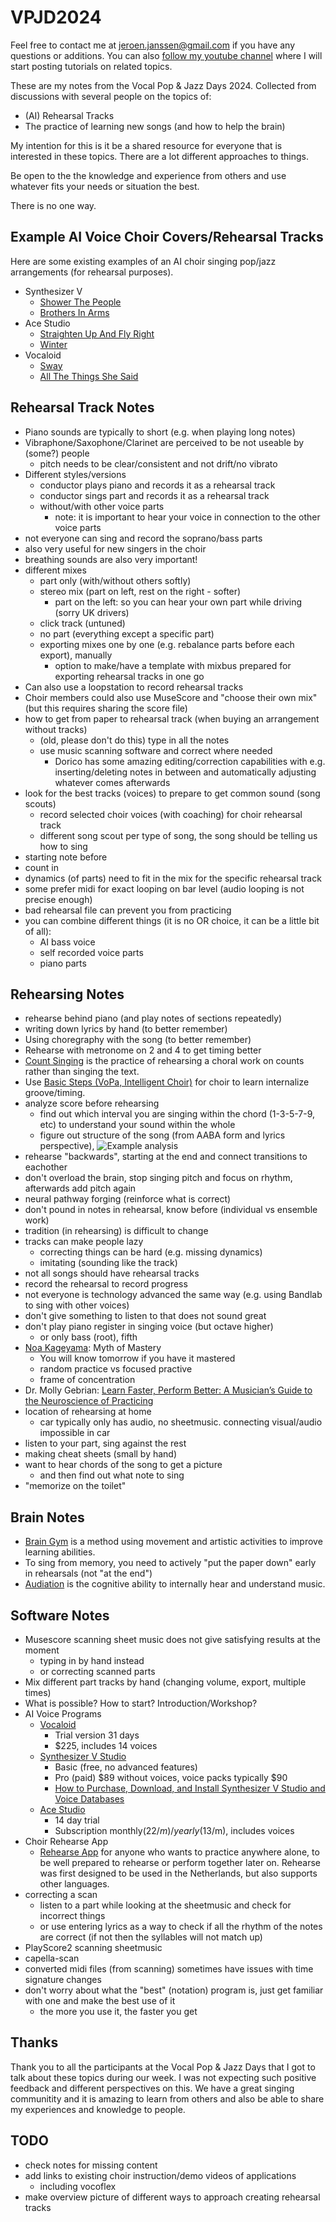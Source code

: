 # VPJD2024

Feel free to contact me at jeroen.janssen@gmail.com if you have any questions or additions. You can also [follow my youtube channel](https://www.youtube.com/@japjnl) where I will start posting tutorials on related topics.

These are my notes from the Vocal Pop &amp; Jazz Days 2024.
Collected from discussions with several people on the topics of:

- (AI) Rehearsal Tracks
- The practice of learning new songs (and how to help the brain)

My intention for this is it be a shared resource for everyone that is interested in these topics. There are a lot different approaches to things.

Be open to the the knowledge and experience from others and use whatever fits your needs or situation the best. 

There is no one way.

## Example AI Voice Choir Covers/Rehearsal Tracks

Here are some existing examples of an AI choir singing pop/jazz arrangements (for rehearsal purposes).

- Synthesizer V
  - [Shower The People](https://www.youtube.com/watch?v=7WN3as9pKnQ)
  - [Brothers In Arms](https://www.youtube.com/watch?v=tk_hOnMwIII)
- Ace Studio
  - [Straighten Up And Fly Right](https://www.youtube.com/watch?v=p016PUgodMM)
  - [Winter](https://www.youtube.com/watch?v=vBXxXG_ZApc)
- Vocaloid
  - [Sway](https://www.youtube.com/watch?v=mQu7MWmombI)
  - [All The Things She Said](https://www.youtube.com/watch?v=tBffGOLR734)

## Rehearsal Track Notes

- Piano sounds are typically to short (e.g. when playing long notes)
- Vibraphone/Saxophone/Clarinet are perceived to be not useable by (some?) people
  - pitch needs to be clear/consistent and not drift/no vibrato
- Different styles/versions
  - conductor plays piano and records it as a rehearsal track
  - conductor sings part and records it as a rehearsal track
  - without/with other voice parts
    - note: it is important to hear your voice in connection to the other voice parts
- not everyone can sing and record the soprano/bass parts
- also very useful for new singers in the choir
- breathing sounds are also very important!
- different mixes
  - part only (with/without others softly)
  - stereo mix (part on left, rest on the right - softer)
    - part on the left: so you can hear your own part while driving (sorry UK drivers)
  - click track (untuned)
  - no part (everything except a specific part)
  - exporting mixes one by one (e.g. rebalance parts before each export), manually
    - option to make/have a template with mixbus prepared for exporting rehearsal tracks in one go 
- Can also use a loopstation to record rehearsal tracks
- Choir members could also use MuseScore and "choose their own mix" (but this requires sharing the score file)
- how to get from paper to rehearsal track (when buying an arrangement without tracks)
  - (old, please don't do this) type in all the notes
  - use music scanning software and correct where needed
    - Dorico has some amazing editing/correction capabilities with e.g. inserting/deleting notes in between and automatically adjusting whatever comes afterwards
- look for the best tracks (voices) to prepare to get common sound (song scouts)
  - record selected choir voices (with coaching) for choir rehearsal track
  - different song scout per type of song, the song should be telling us how to sing
- starting note before
- count in
- dynamics (of parts) need to fit in the mix for the specific rehearsal track
- some prefer midi for exact looping on bar level (audio looping is not precise enough)
- bad rehearsal file can prevent you from practicing
- you can combine different things (it is no OR choice, it can be a little bit of all):
  - AI bass voice
  - self recorded voice parts
  - piano parts

 
## Rehearsing Notes

- rehearse behind piano (and play notes of sections repeatedly)
- writing down lyrics by hand (to better remember)
- Using choregraphy with the song (to better remember)
- Rehearse with metronome on 2 and 4 to get timing better
- [Count Singing](https://acda-publications.s3.us-east-2.amazonaws.com/ChorTeach_vol.3_Wine,T.pdf) is the practice of rehearsing a choral work on counts rather than singing the text.
- Use [Basic Steps (VoPa, Intelligent Choir)](https://youtu.be/f1Wy0FFQlYA?si=gGDjbGtt76gVl5p3&t=992) for choir to learn internalize groove/timing.
- analyze score before rehearsing
  - find out which interval you are singing within the chord (1-3-5-7-9, etc) to understand your sound within the whole
  - figure out structure of the song (from AABA form and lyrics perspective),
    ![Example analysis](images/example-analysis.jpeg)
- rehearse "backwards", starting at the end and connect transitions to eachother
- don't overload the brain, stop singing pitch and focus on rhythm, afterwards add pitch again
- neural pathway forging (reinforce what is correct)
- don't pound in notes in rehearsal, know before (individual vs ensemble work)
- tradition (in rehearsing) is difficult to change
- tracks can make people lazy
  - correcting things can be hard (e.g. missing dynamics)
  - imitating (sounding like the track)
- not all songs should have rehearsal tracks
- record the rehearsal to record progress
- not everyone is technology advanced the same way (e.g. using Bandlab to sing with other voices)
- don't give something to listen to that does not sound great
- don't play piano register in singing voice (but octave higher)
  - or only bass (root), fifth
- [Noa Kageyama](https://bulletproofmusician.com/about/): Myth of Mastery
  - You will know tomorrow if you have it mastered
  - random practice vs focused practive
  - frame of concentration
- Dr. Molly Gebrian: [Learn Faster, Perform Better: A Musician’s Guide to the Neuroscience of Practicing](https://www.mollygebrian.com/music-and-the-brain)
- location of rehearsing at home
  - car typically only has audio, no sheetmusic. connecting visual/audio impossible in car
- listen to your part, sing against the rest
- making cheat sheets (small by hand)
- want to hear chords of the song to get a picture
  - and then find out what note to sing
- "memorize on the toilet"


## Brain Notes

- [Brain Gym](https://www.leneurogroupe.org/brain-gym?lang=en#:~:text=The%20Brain%20Gym%20program%20consists,%2C%20centering%2C%20comprehension%20and%20concentration) is a method using movement and artistic activities to improve learning abilities.
- To sing from memory, you need to actively "put the paper down" early in rehearsals (not "at the end")
- [Audiation](https://kb.gcsu.edu/cgi/viewcontent.cgi?article=1136&context=grposters#:~:text=Audiation%20is%20the%20cognitive%20ability,is%20a%20manifestation%20of%20audiation) is the cognitive ability to internally hear and understand music.

## Software Notes

- Musescore scanning sheet music does not give satisfying results at the moment
  - typing in by hand instead
  - or correcting scanned parts
- Mix different part tracks by hand (changing volume, export, multiple times)
- What is possible? How to start? Introduction/Workshop?
- AI Voice Programs
  - [Vocaloid](https://www.vocaloid.com/en/vocaloid6/)
    - Trial version 31 days
    - $225, includes 14 voices
  - [Synthesizer V Studio](https://dreamtonics.com/synthesizerv/)
    - Basic (free, no advanced features)
    - Pro (paid) $89 without voices, voice packs typically $90
    - [How to Purchase, Download, and Install Synthesizer V Studio and Voice Databases](https://synthv.info/guide-install)
  - [Ace Studio](https://www.acestudio.ai)
    - 14 day trial
    - Subscription monthly($22/m)/yearly($13/m), includes voices
- Choir Rehearse App
  - [Rehearse App](http://www.rehearse.nl/welcome-to-the-rehearse-app/) for anyone who wants to practice anywhere alone, to be well prepared to rehearse or perform together later on. Rehearse was first designed to be used in the Netherlands, but also supports other languages.
- correcting a scan
  - listen to a part while looking at the sheetmusic and check for incorrect things
  - or use entering lyrics as a way to check if all the rhythm of the notes are correct (if not then the syllables will not match up) 
- PlayScore2 scanning sheetmusic
- capella-scan
- converted midi files (from scanning) sometimes have issues with time signature changes
- don't worry about what the "best" (notation) program is, just get familiar with one and make the best use of it
  - the more you use it, the faster you get

## Thanks

Thank you to all the participants at the Vocal Pop & Jazz Days that I got to talk about these topics during our week. I was not expecting such positive feedback and different perspectives on this. We have a great singing communitity and it is amazing to learn from others and also be able to share my experiences and knowledge to people.

## TODO

- check notes for missing content
- add links to existing choir instruction/demo videos of applications
  - including vocoflex
- make overview picture of different ways to approach creating rehearsal tracks
